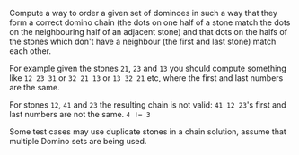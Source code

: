 Compute a way to order a given set of dominoes in such a way that they form a
correct domino chain (the dots on one half of a stone match the dots on the
neighbouring half of an adjacent stone) and that dots on the halfs of the stones
which don't have a neighbour (the first and last stone) match each other.

For example given the stones `21`, `23` and `13` you should compute something
like `12 23 31` or `32 21 13` or `13 32 21` etc, where the first and last numbers
are the same.

For stones `12`, `41` and `23` the resulting chain is not valid: 
`41 12 23`'s first and last numbers are not the same. `4 != 3`

Some test cases may use duplicate stones in a chain solution, assume that 
multiple Domino sets are being used. 
